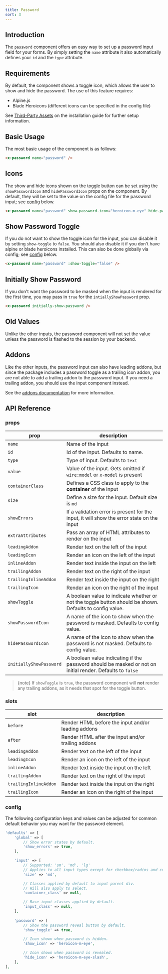 ```yaml
---
title: Password
sort: 3
---
```


## Introduction

The `password` component offers an easy way to set up a password input field for your forms. By simply setting the `name` attribute it also automatically defines your `id` and the `type` attribute.

## Requirements

By default, the component shows a toggle icon, which allows the user to show and hide the password. The use of this feature requires:

-   Alpine.js
-   Blade Heroicons (different icons can be specified in the config file)

See [Third-Party Assets](/docs/laravel-form-components/{version}/installation#user-content-third-party-assets) on the installation guide for further setup information.

## Basic Usage

The most basic usage of the component is as follows:

```html
<x-password name="password" />
```

## Icons

The show and hide icons shown on the toggle button can be set using the `showPasswordIcon` and `hidePasswordIcon` props on the component. By default, they will be set to the value on the config
file for the password input; see [config](#user-content-config) below.

```html
<x-password name="password" show-password-icon="heroicon-m-eye" hide-password-icon="heroicon-m-eye-slash" />
```

## Show Password Toggle

If you do not want to show the toggle icon for the input, you can disable it by setting `show-toggle` to `false`. You should also disable it if you don't have alpine or blade heroicons installed.
This can also be done globally via config; see [config](#user-content-config) below.

```html
<x-password name="password" :show-toggle="false" />
```

## Initially Show Password

If you don't want the password to be masked when the input is rendered for the first time, you may pass in `true` for the `intiallyShowPassword` prop.

```html
<x-password initially-show-password />
```

## Old Values

Unlike the other inputs, the password component will not set the value unless the password is flashed to the session by your backend.

## Addons

Like the other inputs, the password input can also have leading addons, but since the package
includes a password toggle as a trailing icon addon, you are not able to add a trailing addon
to the password input. If you need a trailing addon, you should use the input component instead.

See the [addons documentation](/docs/laravel-form-components/{version}/advanced-usage/addons) for more information.

## API Reference

### props

| prop  | description                                                                                              |
|-------|----------------------------------------------------------------------------------------------------------|
| `name` | Name of the input                                                                                        |
| `id` | Id of the input. Defaults to name.                                                                       |
| `type` | Type of input. Defaults to `text`                                                                        |
| `value` | Value of the input. Gets omitted if `wire:model` or `x-model` is present                                 |
| `containerClass` | Defines a CSS class to apply to the **container** of the input                                           |
| `size` | Define a size for the input. Default size is `md`                                                        |
| `showErrors` | If a validation error is present for the input, it will show the error state on the input                |
| `extraAttributes` | Pass an array of HTML attributes to render on the input                                                  |
| `leadingAddon` | Render text on the left of the input                                                                     |
| `leadingIcon` | Render an icon on the left of the input                                                                  |
| `inlineAddon` | Render text inside the input on the left                                                                 |
| `trailingAddon` | Render text on the right of the input                                                                    |
| `trailingInlineAddon` | Render text inside the input on the right                                                                |
| `trailingIcon` | Render an icon on the right of the input                                                                 |
| `showToggle` | A boolean value to indicate whether or not the toggle button should be shown. Defaults to config value.  |
| `showPasswordIcon` | A name of the icon to show when the password is masked. Defaults to config value.                        |
| `hidePasswordIcon` | A name of the icon to show when the password is not masked. Defaults to config value.                    |
| `initiallyShowPassword` | A boolean value indicating if the password should be masked or not on initial render. Defaults to `false` |

> {note} If `showToggle` is `true`, the password component will **not** render any trailing addons, as it needs that spot for the toggle button.

### slots

| slot | description |
| --- | --- |
| `before` | Render HTML before the input and/or leading addons |
| `after` | Render HTML after the input and/or trailing addons |
| `leadingAddon` | Render text on the left of the input |
| `leadingIcon` | Render an icon on the left of the input |
| `inlineAddon` | Render text inside the input on the left |
| `trailingAddon` | Render text on the right of the input |
| `trailingInlineAddon` | Render text inside the input on the right |
| `trailingIcon` | Render an icon on the right of the input |

### config

The following configuration keys and values can be adjusted for common default behavior
you may want for the password element.

```php
'defaults' => [
    'global' => [
        // Show error states by default.
        'show_errors' => true,    
    ],

    'input' => [
        // Supported: 'sm', 'md', 'lg'
        // Applies to all input types except for checkbox/radios and custom select.
        'size' => 'md',

        // Classes applied by default to input parent div.
        // Will also apply to select.
        'container_class' => null,

        // Base input classes applied by default.
        'input_class' => null,
    ],
    
    'password' => [
        // Show the password reveal button by default.
        'show_toggle' => true,

        // Icon shown when password is hidden.
        'show_icon' => 'heroicon-m-eye',

        // Icon shown when password is revealed.
        'hide_icon' => 'heroicon-m-eye-slash',
    ],
],
```
